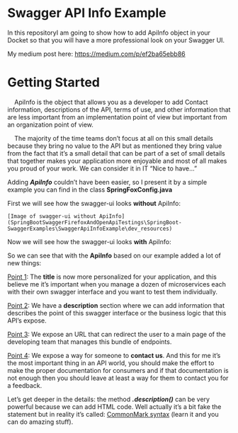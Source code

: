 # Swagger API Info Example

In this repositoryI am going to show how to add ApiInfo object in your Docket so that you will have a more professional look on your Swagger UI.

My medium post here: https://medium.com/p/ef2ba65ebb86

# Getting Started

    ApiInfo is the object that allows you as a developer to add Contact information, descriptions of the API, terms of use, and other information that are less important from an implementation point of view but important from an organization point of view.

    The majority of the time teams don’t focus at all on this small details because they bring no value to the API but as mentioned they bring value from the fact that it’s a small detail that can be part of a set of small details that together makes your application more enjoyable and most of all makes you proud of your work. We can consider it in IT “Nice to have…”

Adding ***ApiInfo*** couldn’t have been easier, so I present it by a simple example you can find in the class **SpringFoxConfig.java**



First we will see how the swagger-ui looks **without** ApiInfo:

```
[Image of swagger-ui without ApiInfo](SpringBootSwaggerFirefoxAndOpenApiTestings\SpringBoot-SwaggerExamples\SwaggerApiInfoExample\dev_resources)
```

Now we will see how the swagger-ui looks **with** ApiInfo:



So we can see that with the **ApiInfo** based on our example added a lot of new things:

<u>Point 1</u>: The **title** is now more personalized for your application, and this believe me it’s important when you manage a dozen of microservices each with their own swagger interface and you want to test them individually.

<u>Point 2</u>: We have a **description** section where we can add information that describes the point of this swagger interface or the business logic that this API’s expose.

<u>Point 3</u>: We expose an URL that can redirect the user to a main page of the developing team that manages this bundle of endpoints.

<u>Point 4</u>: We expose a way for someone to **contact us**. And this for me it’s the most important thing in an API world, you should make the effort to make the proper documentation for consumers and if that documentation is not enough then you should leave at least a way for them to contact you for a feedback.

Let’s get deeper in the details: the method ***.description()*** can be very powerful because we can add HTML code. Well actually it’s a bit fake the statement but in reality it’s called: [CommonMark syntax](https://spec.commonmark.org/) (learn it and you can do amazing stuff).
